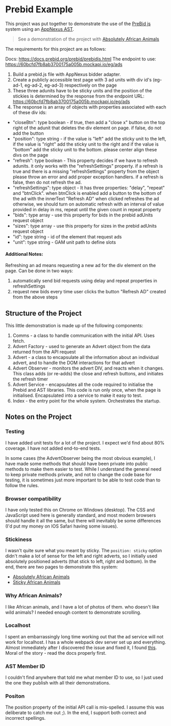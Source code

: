 # Prebid Example

This project was put together to demonstrate the use of the [PreBid js](https://docs.prebid.org/prebid/prebidjs.html) system using an [AppNexus AST](https://docs.xandr.com/bundle/seller-tag/page/seller-tag.html).

> See a demonstration of the project with [Absolutely African Animals](https://www.blacksquare.co.za/prebid-example)

The requirements for this project are as follows:

Docs: https://docs.prebid.org/prebid/prebidjs.html
The endpoint to use: https://60bcfd7fb8ab3700175a005b.mockapi.io/eg/ads

1. Build a prebid.js file with AppNexus bidder adapter.
2. Create a publicly accessible test page with 3 ad units with div id's (eg-ad-1, eg-ad-2, eg-ad-3) respectively on the page
3. These three adunits have to be sticky units and the position of the stickies is determined by the response from the endpoint URL: https://60bcfd7fb8ab3700175a005b.mockapi.io/eg/ads
4. The response is an array of objects with properties associated with each of these div ids:

- "closeBtn": type boolean - if true, then add a "close x" button on the top right of the adunit that deletes the div element on page. if false, do not add the button
- "position": type string - if the value is "left" add the sticky unit to the left, if the value is "right" add the sticky unit to the right and if the value is "bottom" add the sticky unit to the bottom. please center align these divs on the page
- "refresh": type boolean - This property decides if we have to refresh adunits. it only works with the "refreshSettings" property. if a refresh is true and there is a missing "refreshSettings" property from the object please throw an error and add proper exception handlers. if a refresh is false, then do not refresh the ad.
- "refreshSettings": type object - It has three properties: "delay", "repeat" and "btnClick". when btnClick is enabled add a button to the bottom of the ad with the innerText "Refresh AD" when clicked refreshes the ad otherwise, we should turn on automatic refresh with an interval of value provided in delay in ms, repeat until the given count in repeat property
- "bids": type array - use this property for bids in the prebid adUnits request object
- "sizes": type array - use this property for sizes in the prebid adUnits request object
- "id": type string - id of the element that request ads
- "unit": type string - GAM unit path to define slots

#### Additional Notes:

Refreshing an ad means requesting a new ad for the div element on the page. Can be done in two ways:

1. automatically send bid requests using delay and repeat properties in refreshSettings
2. request new bids every time user clicks the button "Refresh AD" created from the above steps

## Structure of the Project

This little demonstration is made up of the following components:

1. Comms - a class to handle communication with the initial API. Uses fetch.
2. Advert Factory - used to generate an Advert object from the data returned from the API request
3. Advert - a class to encapsulate all the information about an individual advert, and to handle the DOM interactions for that advert
4. Advert Observer - monitors the advert DIV, and reacts when it changes. This class adds (or re-adds) the close and refresh buttons, and initiates the refresh timer
5. Advert Service - encapsulates all the code required to initialise the Prebid and AST libraries. This code is run only once, when the page is initialised. Encapsulated into a service to make it easy to test.
6. Index - the entry point for the whole system. Orchestrates the startup.

## Notes on the Project

### Testing

I have added unit tests for a lot of the project. I expect we'd find about 80% coverage. I have not added end-to-end tests.

In some cases (the AdvertObserver being the most obvious example), I have made some methods that should have been private into public methods to make them easier to test. While I understand the general need to keep private methods private, and not to change the code base for testing, it is sometimes just more important to be able to test code than to follow the rules.

### Browser compatibility

I have only tested this on Chrome on Windows (desktop). The CSS and JavaScript used here is generally standard, and most modern browsers should handle it all the same, but there will inevitably be some differences (I'd put my money on IOS Safari having some issues).

### Stickiness

I wasn't quite sure what you meant by sticky. The `position: sticky` option didn't make a lot of sense for the left and right adverts, so I initially used absolutely positioned adverts (that stick to left, right and bottom). In the end, there are two pages to demonstrate this system:

- [Absolutely African Animals](https://www.blacksquare.co.za/prebid-example)
- [Sticky African Animals](https://www.blacksquare.co.za/prebid-example/sticky.html)

### Why African Animals?

I like African animals, and I have a lot of photos of them. who doesn't like wild animals? I needed enough content to demonstrate scrolling.

### Localhost

I spent an embarrassingly long time working out that the ad service will not work for localhost. I has a whole webpack dev server set up and everything. Almost immediately after I discovered the issue and fixed it, I found [this](https://docs.xandr.com/bundle/seller-tag/page/ast-api-reference.html). Moral of the story - read the docs properly first.

### AST Member ID

I couldn't find anywhere that told me what member ID to use, so I just used the one they publish with all their demonstrations.

### Positon

The position property of the initial API call is mis-spelled. I assume this was deliberate to catch me out ;). In the end, I support both correct and incorrect spellings.
